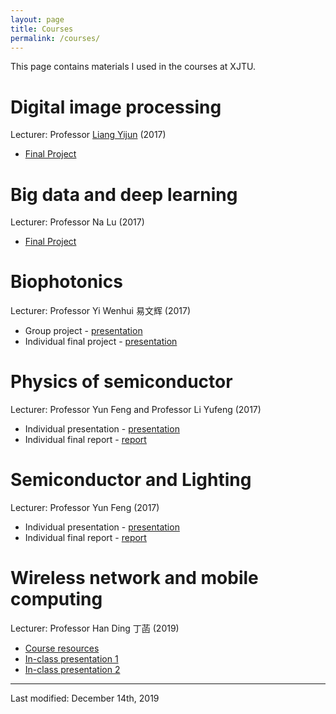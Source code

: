 ```yaml
---
layout: page
title: Courses
permalink: /courses/
---
```


This page contains materials I used in the courses at XJTU. 

# Digital image processing
Lecturer: Professor [Liang Yijun](http://gr.xjtu.edu.cn/web/liang.yj) (2017)
- [Final Project](https://github.com/marchputt/courses/tree/master/2017-dip)

# Big data and deep learning 
Lecturer: Professor Na Lu (2017)
- [Final Project](https://github.com/marchputt/courses/tree/master/2017-bddl)

# Biophotonics 
Lecturer: Professor Yi Wenhui 易文辉 (2017)
- Group project - [presentation](https://github.com/marchputt/courses/blob/master/2017-biophotonics/rna-transcription-translation-and-protein-synthesis.pdf)
- Individual final project - [presentation](https://github.com/marchputt/courses/blob/master/2017-biophotonics/Biosensor-pulse-oximeter-licensed.pdf)

# Physics of semiconductor
Lecturer: Professor Yun Feng and Professor Li Yufeng (2017)
- Individual presentation - [presentation](https://github.com/marchputt/courses/blob/master/2017-physics-semiconductor/presentation/pargorn-puttapirat-degradation-of-solar-cell-licensed.pdf)
- Individual final report - [report](https://github.com/marchputt/courses/blob/master/2017-physics-semiconductor/report/v3-1_Formatted_Degradation-of-solar-cells_PargornPUTTAPIRAT_3117999011-licensed.pdf)

# Semiconductor and Lighting 
Lecturer: Professor Yun Feng (2017)
- Individual presentation - [presentation](https://github.com/marchputt/courses/blob/master/2017-semiconductor-lighting/final-presentation/pargorn-puttapirat-amoled-final-presentation.pdf)
- Individual final report - [report](https://github.com/marchputt/courses/blob/master/2017-semiconductor-lighting/final-report/v3-1_Formatted_SL_FinalReport_PargornPuttapirat_3117999011-licensed.pdf)

# Wireless network and mobile computing 
Lecturer: Professor Han Ding 丁菡 (2019)
- [Course resources](https://github.com/marchputt/courses/tree/master/2019-wnmb)
- [In-class presentation 1](https://github.com/marchputt/courses/blob/master/2019-wnmb/presentation-duet.pdf)
- [In-class presentation 2](https://github.com/marchputt/courses/blob/master/2019-wnmb/presentation-eBP.pdf)

---

Last modified: December 14th, 2019
